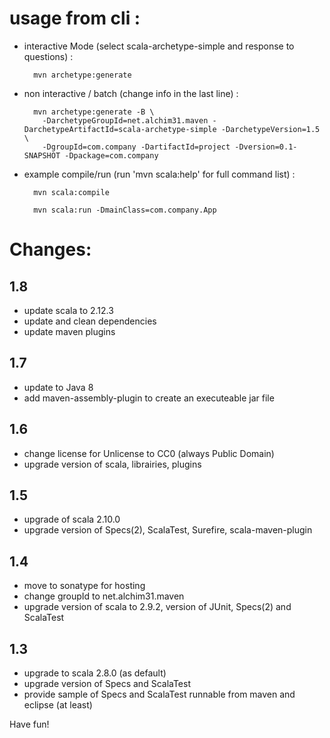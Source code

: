 # usage from cli :

* interactive Mode (select scala-archetype-simple and response to questions) :

        mvn archetype:generate

* non interactive / batch (change info in the last line) :

        mvn archetype:generate -B \
          -DarchetypeGroupId=net.alchim31.maven -DarchetypeArtifactId=scala-archetype-simple -DarchetypeVersion=1.5 \
          -DgroupId=com.company -DartifactId=project -Dversion=0.1-SNAPSHOT -Dpackage=com.company

* example compile/run (run 'mvn scala:help' for full command list) :

        mvn scala:compile

        mvn scala:run -DmainClass=com.company.App

# Changes:

## 1.8

* update scala to 2.12.3
* update and clean dependencies
* update maven plugins

## 1.7

* update to Java 8
* add maven-assembly-plugin to create an executeable jar file

## 1.6

* change license for Unlicense to CC0 (always Public Domain)
* upgrade version of scala, librairies, plugins

## 1.5

* upgrade of scala 2.10.0
* upgrade version of Specs(2), ScalaTest, Surefire, scala-maven-plugin

## 1.4

* move to sonatype for hosting
* change groupId to net.alchim31.maven
* upgrade version of scala to 2.9.2, version of JUnit, Specs(2) and ScalaTest

## 1.3

* upgrade to scala 2.8.0 (as default)
* upgrade version of Specs and ScalaTest
* provide sample of Specs and ScalaTest runnable from maven and eclipse (at least)

Have fun!
